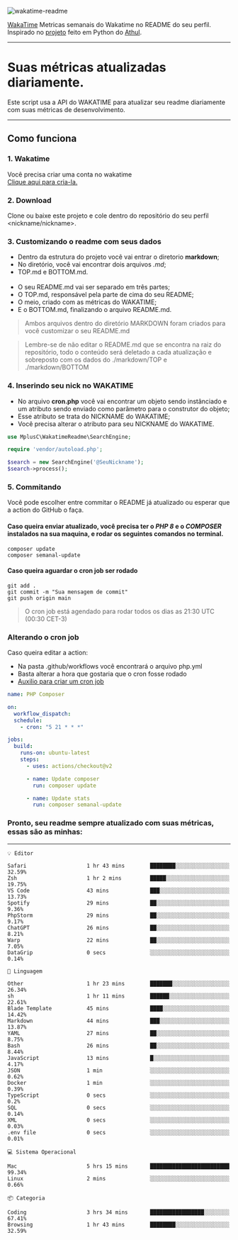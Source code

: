 ![wakatime-readme](https://socialify.git.ci/bymatheus/wakatime-readme/image?description=1&descriptionEditable=M%C3%A9tricas%20semanais%20do%20Wakatime%20no%20seu%20README%20de%20perfil.&font=KoHo&forks=1&language=1&owner=1&pattern=Signal&stargazers=1&theme=Dark)

[WakaTime](https://wakatime.com) Metricas semanais do Wakatime no README do seu perfil. <br>
Inspirado no [projeto](https://github.com/athul/waka-readme) feito em Python do [Athul](https://github.com/athul).
___

# Suas métricas atualizadas diariamente.
Este script usa a API do WAKATIME para atualizar seu readme diariamente com suas métricas de desenvolvimento.

___

## Como funciona

### 1. Wakatime
Você precisa criar uma conta no wakatime <br>
[Clique aqui para cria-la.](https://wakatime.com) 

### 2. Download
Clone ou baixe este projeto e cole dentro do repositório do seu perfil <nickname/nickname>.

### 3. Customizando o readme com seus dados
- Dentro da estrutura do projeto você vai entrar o diretorio **markdown**;  
- No diretório, você vai encontrar dois arquivos *.md*;
- TOP.md e BOTTOM.md.
<br><br>
- O seu README.md vai ser separado em três partes; 
- O TOP.md, responsável pela parte de cima do seu README;
- O meio, criado com as métricas do WAKATIME;
- E o BOTTOM.md, finalizando o arquivo README.md.<br>

> Ambos arquivos dentro do diretório MARKDOWN foram criados para você customizar o seu README.md

> Lembre-se de não editar o README.md que se encontra na raiz do repositório, todo o conteúdo será deletado a cada atualização e sobreposto com os dados do ./markdown/TOP e ./markdown/BOTTOM

### 4. Inserindo seu nick no WAKATIME
- No arquivo **cron.php** você vai encontrar um objeto sendo instânciado e um atributo sendo enviado como parâmetro para o construtor do objeto;
- Esse atributo se trata do NICKNAME do WAKATIME;
- Você precisa alterar o atributo para seu NICKNAME do WAKATIME.

```php
use MplusC\WakatimeReadme\SearchEngine;

require 'vendor/autoload.php';

$search = new SearchEngine('@SeuNickname');
$search->process();
```

### 5. Commitando
Você pode escolher entre commitar o README já atualizado ou esperar que a action do GitHub o faça. <br>

#### Caso queira enviar atualizado, você precisa ter o *PHP 8* e o *COMPOSER* instalados na sua maquina, e rodar os seguintes comandos no terminal.
```composer
composer update
composer semanal-update 
```

#### Caso queira aguardar o cron job ser rodado 
```git 
git add .
git commit -m "Sua mensagem de commit"
git push origin main
```

>O cron job está agendado para rodar todos os dias as 21:30 UTC (00:30 CET-3) 

### Alterando o cron job
Caso queira editar a action:

- Na pasta .github/workflows você encontrará o arquivo php.yml
- Basta alterar a hora que gostaria que o cron fosse rodado
- [Auxilio para criar um cron job](https://crontab.guru)

```yml
name: PHP Composer

on:
  workflow_dispatch:
  schedule:
    - cron: "5 21 * * *"

jobs:
  build:
    runs-on: ubuntu-latest
    steps:
      - uses: actions/checkout@v2

      - name: Update composer
        run: composer update

      - name: Update stats
        run: composer semanal-update
```

### Pronto, seu readme sempre atualizado com suas métricas, essas são as minhas:

___
```text
💡 Editor

Safari                   1 hr 43 mins        ████████░░░░░░░░░░░░░░░░░     32.59%
Zsh                      1 hr 2 mins         █████░░░░░░░░░░░░░░░░░░░░     19.75%
VS Code                  43 mins             ███░░░░░░░░░░░░░░░░░░░░░░     13.73%
Spotify                  29 mins             ██░░░░░░░░░░░░░░░░░░░░░░░      9.36%
PhpStorm                 29 mins             ██░░░░░░░░░░░░░░░░░░░░░░░      9.17%
ChatGPT                  26 mins             ██░░░░░░░░░░░░░░░░░░░░░░░      8.21%
Warp                     22 mins             ██░░░░░░░░░░░░░░░░░░░░░░░      7.05%
DataGrip                 0 secs              ░░░░░░░░░░░░░░░░░░░░░░░░░      0.14%
```
```text
💬 Linguagem

Other                    1 hr 23 mins        ███████░░░░░░░░░░░░░░░░░░     26.34%
sh                       1 hr 11 mins        ██████░░░░░░░░░░░░░░░░░░░     22.61%
Blade Template           45 mins             ████░░░░░░░░░░░░░░░░░░░░░     14.42%
Markdown                 44 mins             ███░░░░░░░░░░░░░░░░░░░░░░     13.87%
YAML                     27 mins             ██░░░░░░░░░░░░░░░░░░░░░░░      8.75%
Bash                     26 mins             ██░░░░░░░░░░░░░░░░░░░░░░░      8.44%
JavaScript               13 mins             █░░░░░░░░░░░░░░░░░░░░░░░░      4.17%
JSON                     1 min               ░░░░░░░░░░░░░░░░░░░░░░░░░      0.62%
Docker                   1 min               ░░░░░░░░░░░░░░░░░░░░░░░░░      0.39%
TypeScript               0 secs              ░░░░░░░░░░░░░░░░░░░░░░░░░       0.2%
SQL                      0 secs              ░░░░░░░░░░░░░░░░░░░░░░░░░      0.14%
XML                      0 secs              ░░░░░░░░░░░░░░░░░░░░░░░░░      0.03%
.env file                0 secs              ░░░░░░░░░░░░░░░░░░░░░░░░░      0.01%
```
```text
💻 Sistema Operacional

Mac                      5 hrs 15 mins       █████████████████████████     99.34%
Linux                    2 mins              ░░░░░░░░░░░░░░░░░░░░░░░░░      0.66%
```
```text
📦 Categoria

Coding                   3 hrs 34 mins       █████████████████░░░░░░░░     67.41%
Browsing                 1 hr 43 mins        ████████░░░░░░░░░░░░░░░░░     32.59%
```
